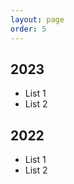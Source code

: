 ```yaml
---
layout: page
order: 5
---
```



[comment]: <> (Heading)

<h2>2023</h2>

[comment]: <> (List)

<ul>
    <li> 
        List 1
    </li>
    <li>
        List 2
    </li>
</ul>

[comment]: <> (List End)

[comment]: <> (Heading)

<h2>2022</h2>

[comment]: <> (List Start)

<ul>
    <li> 
        List 1
    </li>
    <li>
        List 2
    </li>
</ul>


[comment]: <> (List End)
